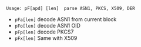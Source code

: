 <!-- TITLE: pF -->

```
Usage: pF[apd] [len]  parse ASN1, PKCS, X509, DER
```

- `pFa[len]`  decode ASN1 from current block
- `pFo[len]`  decode ASN1 OID
- `pFp[len]`  decode PKCS7
- `pFx[len]`  Same with X509


<p hidden>pFa pFo pFp pFx</p>